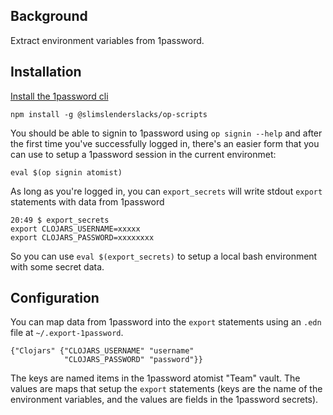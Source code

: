 ## Background

Extract environment variables from 1password.   

## Installation

[Install the 1password cli](https://support.1password.com/command-line-getting-started/)

```
npm install -g @slimslenderslacks/op-scripts
```

You should be able to signin to 1password using `op signin --help` and after the first time you've successfully logged in, 
there's an easier form that you can use to setup a 1password session in the current environmet:

```
eval $(op signin atomist)
```

As long as you're logged in, you can `export_secrets` will write stdout `export` statements with data from 1password

```
20:49 $ export_secrets
export CLOJARS_USERNAME=xxxxx
export CLOJARS_PASSWORD=xxxxxxxx
```

So you can use `eval $(export_secrets)` to setup a local bash environment with some secret data.

## Configuration

You can map data from 1password into the `export` statements using an `.edn` file at `~/.export-1password`.

```
{"Clojars" {"CLOJARS_USERNAME" "username"
            "CLOJARS_PASSWORD" "password"}}
```

The keys are named items in the 1password atomist "Team" vault.  The values are maps that setup the `export` statements 
(keys are the name of the environment variables, and the values are fields in the 1password secrets).
